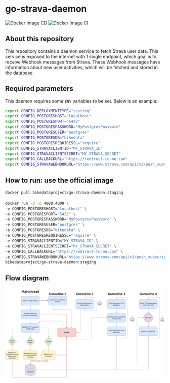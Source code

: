# go-strava-daemon

![Docker Image CD](https://github.com/bikedataproject/go-strava-daemon/workflows/Docker%20Image%20CD/badge.svg) ![Docker Image CI](https://github.com/bikedataproject/go-strava-daemon/workflows/Docker%20Image%20CI/badge.svg)

## About this repository

This repository contains a daemon service to fetch Strava user data. This service is exposed to the internet with 1 single endpoint, which goal is to receive Webhook messages from Strava. These Webhook messages have information about new user activities, which will be fetched and stored in the database.

## Required parameters

This daemon requires some `ENV` variables to be set. Below is an example:

```sh
export CONFIG_DEPLOYMENTTYPE="testing"
export CONFIG_POSTGRESHOST="localhost"
export CONFIG_POSTGRESPORT="5432"
export CONFIG_POSTGRESPASSWORD="MyPostgresPassword"
export CONFIG_POSTGRESUSER="postgres"
export CONFIG_POSTGRESDB="bikedata"
export CONFIG_POSTGRESREQUIRESSL="require"
export CONFIG_STRAVACLIENTID="MY_STRAVA_ID"
export CONFIG_STRAVACLIENTSECRET="MY_STRAVA_SECRET"
export CONFIG_CALLBACKURL="https://redirect-to-me.com"
export CONFIG_STRAVAWEBHOOKURL="https://www.strava.com/api/v3/push_subscriptions"
```

## How to run: use the official image

```sh
docker pull bikedataproject/go-strava-daemon:staging

docker run -d -p 4000:4000 \
-e CONFIG_POSTGRESHOST="localhost" \
-e CONFIG_POSTGRESPORT="5432" \
-e CONFIG_POSTGRESPASSWORD="MyPostgresPassword" \
-e CONFIG_POSTGRESUSER="postgres" \
-e CONFIG_POSTGRESDB="bikedata" \
-e CONFIG_POSTGRESREQUIRESSL="require" \
-e CONFIG_STRAVACLIENTID="MY_STRAVA_ID" \
-e CONFIG_STRAVACLIENTSECRET="MY_STRAVA_SECRET" \
-e CONFIG_CALLBACKURL="https://redirect-to-me.com" \
-e CONFIG_STRAVAWEBHOOKURL="https://www.strava.com/api/v3/push_subscriptions" \
bikedataproject/go-strava-daemon:staging
```

## Flow diagram

![Flowdiagram](doc/FlowDiagram.png)
